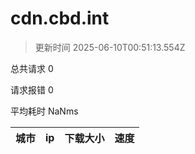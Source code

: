 
  # cdn.cbd.int

  > 更新时间 2025-06-10T00:51:13.554Z
  
  总共请求 0

  请求报错 0

  平均耗时 NaNms

|城市|ip|下载大小|速度|
|-----|----------|---|---|

  
